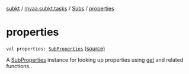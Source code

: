 [subkt](../../index.md) / [myaa.subkt.tasks](../index.md) / [Subs](index.md) / [properties](./properties.md)

# properties

`val properties: `[`SubProperties`](../-sub-properties/index.md) [(source)](https://github.com/Myaamori/SubKt/blob/0.1.9/src/main/kotlin/myaa/subkt/tasks/plugin.kt#L347)

A [SubProperties](../-sub-properties/index.md) instance for looking up properties using [get](get.md) and related functions..


